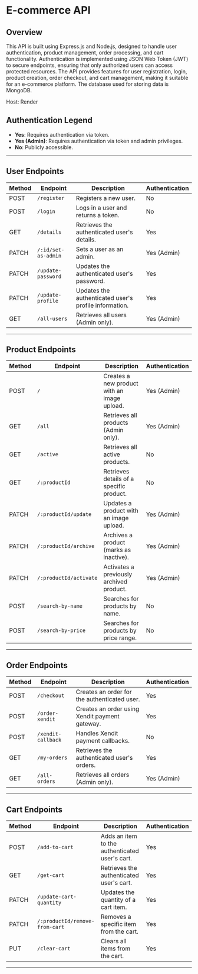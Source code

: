 # E-commerce API

## Overview

This API is built using Express.js and Node.js, designed to handle user authentication, product management, order processing, and cart functionality. Authentication is implemented using JSON Web Token (JWT) to secure endpoints, ensuring that only authorized users can access protected resources. The API provides features for user registration, login, product creation, order checkout, and cart management, making it suitable for an e-commerce platform. The database used for storing data is MongoDB.

Host: Render

## Authentication Legend

- **Yes**: Requires authentication via token.
- **Yes (Admin)**: Requires authentication via token and admin privileges.
- **No**: Publicly accessible.

---

## User Endpoints

| Method | Endpoint            | Description                                           | Authentication |
| ------ | ------------------- | ----------------------------------------------------- | -------------- |
| POST   | `/register`         | Registers a new user.                                 | No             |
| POST   | `/login`            | Logs in a user and returns a token.                   | No             |
| GET    | `/details`          | Retrieves the authenticated user's details.           | Yes            |
| PATCH  | `/:id/set-as-admin` | Sets a user as an admin.                              | Yes (Admin)    |
| PATCH  | `/update-password`  | Updates the authenticated user's password.            | Yes            |
| PATCH  | `/update-profile`   | Updates the authenticated user's profile information. | Yes            |
| GET    | `/all-users`        | Retrieves all users (Admin only).                     | Yes (Admin)    |

---

## Product Endpoints

| Method | Endpoint               | Description                                 | Authentication |
| ------ | ---------------------- | ------------------------------------------- | -------------- |
| POST   | `/`                    | Creates a new product with an image upload. | Yes (Admin)    |
| GET    | `/all`                 | Retrieves all products (Admin only).        | Yes (Admin)    |
| GET    | `/active`              | Retrieves all active products.              | No             |
| GET    | `/:productId`          | Retrieves details of a specific product.    | No             |
| PATCH  | `/:productId/update`   | Updates a product with an image upload.     | Yes (Admin)    |
| PATCH  | `/:productId/archive`  | Archives a product (marks as inactive).     | Yes (Admin)    |
| PATCH  | `/:productId/activate` | Activates a previously archived product.    | Yes (Admin)    |
| POST   | `/search-by-name`      | Searches for products by name.              | No             |
| POST   | `/search-by-price`     | Searches for products by price range.       | No             |

---

## Order Endpoints

| Method | Endpoint           | Description                                    | Authentication |
| ------ | ------------------ | ---------------------------------------------- | -------------- |
| POST   | `/checkout`        | Creates an order for the authenticated user.   | Yes            |
| POST   | `/order-xendit`    | Creates an order using Xendit payment gateway. | Yes            |
| POST   | `/xendit-callback` | Handles Xendit payment callbacks.              | No             |
| GET    | `/my-orders`       | Retrieves the authenticated user's orders.     | Yes            |
| GET    | `/all-orders`      | Retrieves all orders (Admin only).             | Yes (Admin)    |

---

## Cart Endpoints

| Method | Endpoint                       | Description                                    | Authentication |
| ------ | ------------------------------ | ---------------------------------------------- | -------------- |
| POST   | `/add-to-cart`                 | Adds an item to the authenticated user's cart. | Yes            |
| GET    | `/get-cart`                    | Retrieves the authenticated user's cart.       | Yes            |
| PATCH  | `/update-cart-quantity`        | Updates the quantity of a cart item.           | Yes            |
| PATCH  | `/:productId/remove-from-cart` | Removes a specific item from the cart.         | Yes            |
| PUT    | `/clear-cart`                  | Clears all items from the cart.                | Yes            |

---


